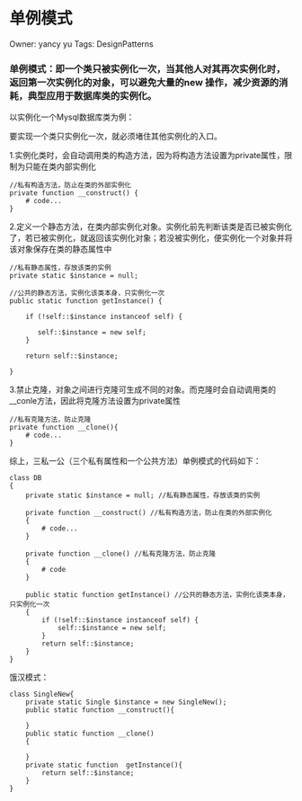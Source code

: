 # 单例模式

Owner: yancy yu
Tags: DesignPatterns

### **单例模式：即一个类只被实例化一次，当其他人对其再次实例化时，返回第一次实例化的对象，可以避免大量的new 操作，减少资源的消耗，典型应用于数据库类的实例化。**

以实例化一个Mysql数据库类为例：

要实现一个类只实例化一次，就必须堵住其他实例化的入口。

1.实例化类时，会自动调用类的构造方法，因为将构造方法设置为private属性，限制为只能在类内部实例化

```
//私有构造方法，防止在类的外部实例化
private function __construct() {
    # code...
}

```

2.定义一个静态方法，在类内部实例化对象。实例化前先判断该类是否已被实例化了，若已被实例化，就返回该实例化对象；若没被实例化，便实例化一个对象并将该对象保存在类的静态属性中

```
//私有静态属性，存放该类的实例
private static $instance = null;

//公共的静态方法，实例化该类本身，只实例化一次
public static function getInstance() {

    if (!self::$instance instanceof self) {

       self::$instance = new self;
    }

    return self::$instance;

}

```

3.禁止克隆，对象之间进行克隆可生成不同的对象。而克隆时会自动调用类的__conle方法，因此将克隆方法设置为private属性

```
//私有克隆方法，防止克隆
private function __clone(){
    # code...
}

```

综上，三私一公（三个私有属性和一个公共方法）单例模式的代码如下：

```
class DB
{
    private static $instance = null; //私有静态属性，存放该类的实例

    private function __construct() //私有构造方法，防止在类的外部实例化
    {
        # code...
    }

    private function __clone() //私有克隆方法，防止克隆
    {
        # code
    }

    public static function getInstance() //公共的静态方法，实例化该类本身，只实例化一次
    {
        if (!self::$instance instanceof self) {
            self::$instance = new self;
        }
        return self::$instance;
    }
}
```

饿汉模式：

```
class SingleNew{
    private static Single $instance = new SingleNew();
    public static function __construct(){

    }
    public static function __clone()
    {

    }
    private static function  getInstance(){
        return self::$instance;
    }
}
```